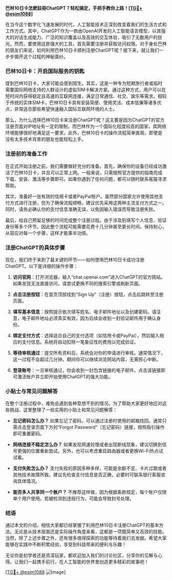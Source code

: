 **巴林10日卡怎麽註冊ChatGPT？轻松搞定，手把手教你上路！[[TG💪+ @esim1088](https://t.me/s/esim1088)]**

在当今这个数字化飞速发展的时代，人工智能技术正深刻改变着我们的生活方式和工作方式。其中，ChatGPT作为一款由OpenAI开发的人工智能语言模型，以其强大的对话生成能力、广泛的知识覆盖以及高效的交互体验，吸引了无数用户的目光。然而，要使用这款强大的工具，首先需要注册并获取访问权限。对于身处巴林的朋友们来说，如何利用巴林10日卡顺利注册ChatGPT呢？接下来，就让我们一步步揭开这个过程的神秘面纱。

### 巴林10日卡：开启国际服务的钥匙

提到巴林10日卡，大家可能会感到陌生。其实，这是一种专为短期旅行者或临时需要国际网络支持的人群设计的虚拟SIM卡解决方案。通过这种方式，用户可以在短时间内获得稳定且高速的互联网连接，满足日常通信、社交、娱乐等需求。相较于传统的实体SIM卡，巴林10日卡具有安装简便、使用灵活、成本低廉等诸多优点，非常适合那些希望快速融入国际互联网环境的人士。

那么，为什么选择巴林10日卡来注册ChatGPT呢？这主要是因为ChatGPT的官方注册页面对IP地址有一定的限制，而巴林作为一个国际化程度较高的国家，其网络环境能够很好地满足这一要求。此外，巴林10日卡的操作流程简单直观，即使是没有太多技术背景的朋友也能轻松上手。

### 注册前的准备工作

在正式开始注册之前，我们需要做好充分的准备。首先，确保你的设备已经成功激活了巴林10日卡，并且可以正常上网。一般来说，只需按照官方提供的指南完成下载、安装、激活等步骤即可。如果你遇到了任何问题，都可以随时联系客服寻求帮助。

其次，准备好一张有效的信用卡或者PayPal账户。虽然部分国家允许使用其他支付方式进行注册，但为了确保流程顺畅，建议优先采用这两种主流支付方式之一。同时，请务必确认你的支付信息准确无误，以免因输入错误而导致注册失败。

最后，给自己预留足够的时间完成整个注册过程。由于涉及到填写个人信息、验证身份等多个环节，因此整个流程可能需要花费十几分钟甚至更长时间。保持耐心，从容应对每一个步骤，这样才能事半功倍。

### 注册ChatGPT的具体步骤

现在，我们终于来到了最关键的环节——如何使用巴林10日卡成功注册ChatGPT。以下是详细的操作步骤：

1. **访问官网**：打开浏览器，输入“chat.openai.com”进入ChatGPT的官方网站。如果发现无法直接访问，请尝试更换不同的搜索引擎或刷新页面。

2. **点击注册按钮**：在首页顶部找到“Sign Up”（注册）按钮，点击后跳转至注册页面。

3. **填写基本信息**：按照提示依次填写姓名、电子邮件地址以及创建密码。请注意，电子邮件地址必须真实有效，因为后续会收到一封验证邮件用于确认身份。

4. **绑定支付方式**：选择适合自己的支付选项（如信用卡或PayPal），然后输入相应的支付信息。系统将自动扣除一笔象征性的费用以完成验证。

5. **等待审核通过**：提交所有资料后，系统会对你的申请进行审核。通常情况下，这一过程不会超过几分钟。期间你可以继续浏览网站内容，无需担心中断。

6. **登录账号**：一旦审核通过，你会收到一封包含链接的电子邮件。点击该链接即可激活账户并立即开始使用ChatGPT的强大功能。

### 小贴士与常见问题解答

在整个注册过程中，难免会遇到各种意想不到的情况。为了帮助大家更好地应对这些挑战，这里整理了一些实用的小贴士和常见问题解答：

- **忘记密码怎么办？** 如果忘记了密码，可以通过注册时使用的邮箱找回。通常只需点击登录页面下方的“Forgot Password”（忘记密码）链接，按照指引操作即可重置密码。
  
- **网络连接不稳定怎么办？** 如果发现网速较慢或者出现断线现象，建议切换到信号更强的位置重新尝试。另外，也可以考虑重启路由器或者更换Wi-Fi热点试试看。

- **支付失败怎么办？** 支付失败的原因多种多样，可能是余额不足、卡片过期或者其他技术故障所致。建议先检查支付信息是否正确，必要时可联系银行客服咨询具体情况。

- **能否多人共享同一个账户？** 不推荐这样做，因为根据条款规定，每个账户仅限单个用户使用。若被检测到违规行为，可能会导致封号处理。

### 结语

通过本文的介绍，相信大家都已经掌握了利用巴林10日卡注册ChatGPT的基本方法。无论是从技术层面还是实际操作角度来看，这都是一项既简单又高效的技能。当然，除了上述步骤之外，还有很多值得探索的功能等待着我们去发掘。希望大家能够在实践中不断积累经验，享受到科技带来的便利与乐趣！

无论你是初学者还是资深玩家，都欢迎加入我们的讨论社区，分享你的见解与心得。让我们一起携手前行，在人工智能的世界里创造更多精彩的故事吧！

[[TG💪+ @esim1088](https://t.me/s/esim1088) ![Image](https://i.postimg.cc/4NQfJmqS/Snipaste-2025-05-13-00-14-12.png)]